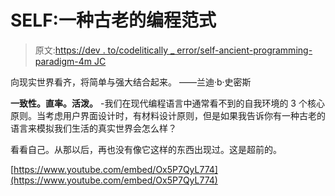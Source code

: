 # SELF:一种古老的编程范式

> 原文:[https://dev . to/codelitically _ error/self-ancient-programming-paradigm-4m JC](https://dev.to/codelitically_incorrect/self-ancient-programming-paradigm-4mjc)

向现实世界看齐，将简单与强大结合起来。
——兰迪·b·史密斯

**一致性。直率。活泼。** -我们在现代编程语言中通常看不到的自我环境的 3 个核心原则。当考虑用户界面设计时，有材料设计原则，但是如果我告诉你有一种古老的语言来模拟我们生活的真实世界会怎么样？

看看自己。从那以后，再也没有像它这样的东西出现过。这是超前的。

[https://www.youtube.com/embed/Ox5P7QyL774](https://www.youtube.com/embed/Ox5P7QyL774)